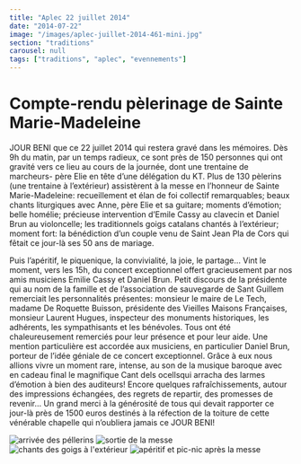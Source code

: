 ```yaml
---
title: "Aplec 22 juillet 2014"
date: "2014-07-22"
image: "/images/aplec-juillet-2014-461-mini.jpg"
section: "traditions"
carousel: null
tags: ["traditions", "aplec", "evennements"]
---
```


# Compte-rendu pèlerinage de Sainte Marie-Madeleine

JOUR BENI que ce 22 juillet 2014 qui restera gravé dans les mémoires. Dès 9h du matin, par un temps radieux, ce sont près de 150 personnes qui ont gravité vers ce lieu au cours de la journée, dont une trentaine de marcheurs- père Elie en tête d’une délégation du KT. Plus de 130 pèlerins (une trentaine à l’extérieur) assistèrent à la messe en l’honneur de Sainte Marie-Madeleine: recueillement et élan de foi collectif remarquables; beaux chants liturgiques avec Anne, père Elie et sa guitare; moments d’émotion; belle homélie; précieuse intervention d’Emile Cassy au clavecin et Daniel Brun au violoncelle; les traditionnels goigs catalans chantés à l’extérieur; moment fort: la bénédiction d’un couple venu de Saint Jean Pla de Cors qui fêtait ce jour-là ses 50 ans de mariage.

Puis l’apéritif, le piquenique, la convivialité, la joie, le partage… Vint le moment, vers les 15h, du concert exceptionnel offert gracieusement par nos amis musiciens Emilie Cassy et Daniel Brun. Petit discours de la présidente qui au nom de la famille et de l’association de sauvegarde de Sant Guillem remerciait les personnalités présentes: monsieur le maire de Le Tech, madame De Roquette Buisson, présidente des Vieilles Maisons Françaises, monsieur Laurent Hugues, inspecteur des monuments historiques, les adhérents, les sympathisants et les bénévoles. Tous ont été chaleureusement remerciés pour leur présence et pour leur aide. Une mention particulière est accordée aux musiciens, en particulier Daniel Brun, porteur de l’idée géniale de ce concert exceptionnel. Grâce à eux nous allions vivre un moment rare, intense, au son de la musique baroque avec en cadeau final le magnifique Cant dels ocellsqui arracha des larmes d’émotion à bien des auditeurs! Encore quelques rafraîchissements, autour des impressions échangées, des regrets de repartir, des promesses de revenir… Un grand merci à la générosité de tous qui devait rapporter ce jour-là près de 1500 euros destinés à la réfection de la toiture de cette vénérable chapelle qui n’oubliera jamais ce JOUR BENI!

<div class="article-img-group">
<img
  alt="arrivée des péllerins"
  src="/images/aplec-juillet-2014-445-mini.jpg"
  class="article-img-small"
/>
<img
  alt="sortie de la messe"
  src="/images/aplec-juillet-2014-461-mini.jpg"
  class="article-img-small"
/>
<img
  alt="chants des goigs à l'extérieur"
  src="/images/aplec-juillet-2014-466-mini.jpg"
  class="article-img-small"
/>
<img
  alt="apéritif et pic-nic après la messe"
  src="/images/aplec-juillet-2014-479-mini.jpg"
  class="article-img-small"
/>
</div>